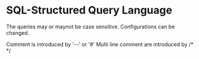 # SQL-Structured Query Language

The queries may or maynot be case sensitive. Configurations can be changed.

Comment is introduced by '--' or '#'
Multi line comment are introduced by /* */


